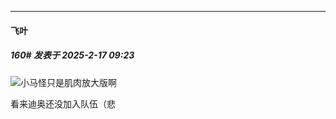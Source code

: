 ﻿
*****

####  飞叶  
##### 160#       发表于 2025-2-17 09:23

<img src="https://static.saraba1st.com/image/smiley/face2017/068.png" referrerpolicy="no-referrer">小马怪只是肌肉放大版啊

看来迪奥还没加入队伍（悲

